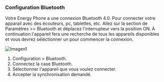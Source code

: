 ### Configuration Bluetooth

Votre Energy Phone a une connexion Bluetooth 4.0. Pour connecter votre apparail avec des écouteurs, pc, tablettes, etc. Allez sur la section de Paramètres >> Bluetooth et déplacez l'interrupteur vers la position ON. À continuation l'appareil fera une recherche de tous les appareils disponibles et vous devrez séléctionner un pour commencer la connexion.

![Imagen1](http://static.energysistem.com/images/manuals/39594/542d0d74b4dcb.jpg)

1.	Configuration > Bluetooth.
2.	Connectez la case Bluetooth.
3.	Sélectionner l'appareil que vous voulez connecter.
4.	Accepter la synchronisation demandé.
